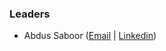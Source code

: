 ### Leaders
* Abdus Saboor ([Email](mailto:abdus.saboor@owasp.org) | [Linkedin](https://www.linkedin.com/in/abdussaboor/))
